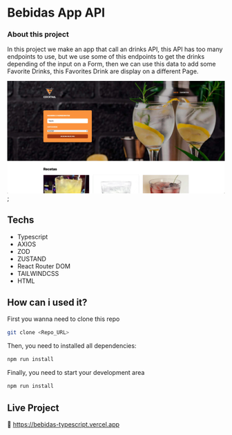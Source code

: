 # Bebidas App API

### About this project
In this project we make an app that call an drinks API, this API has too many endpoints to use, but we use some of this endpoints to get the drinks depending of the input on a Form, then we can use this data to add some Favorite Drinks, this Favorites Drink are display on a different Page.

![preview app](./preview.webp);


## Techs

- Typescript 
- AXIOS 
- ZOD 
- ZUSTAND 
- React Router DOM 
- TAILWINDCSS 
- HTML


## How can i used it?
First you wanna need to clone this repo

```bash
git clone <Repo_URL>
```
Then, you need to installed all dependencies:

```bash
npm run install
```

Finally, you need to start your development area

```bash
npm run install
```

## Live Project
🔗 https://bebidas-typescript.vercel.app

